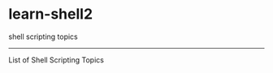 # learn-shell2

shell scripting topics

-----------------------------------

List of Shell Scripting Topics